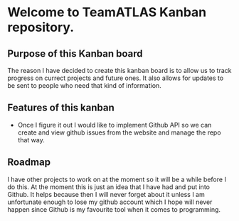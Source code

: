 # Welcome to TeamATLAS Kanban repository.

## Purpose of this Kanban board

The reason I have decided to create this kanban board is to allow us to track progress on currect projects and future ones. It also allows for updates to be
sent to people who need that kind of information.

## Features of this kanban

* Once I figure it out I would like to implement Github API so we can create and view github issues from the website and manage the repo that way.

## Roadmap

I have other projects to work on at the moment so it will be a while before I do this. At the moment this is just an idea that I have had and put into Github.
It helps because then I will never forget about it unless I am unfortunate enough to lose my github account which I hope will never happen since Github is my
favourite tool when it comes to programming.
